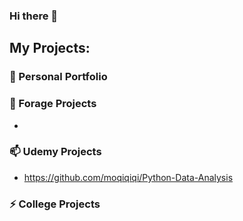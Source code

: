 ### Hi there 👋

<!--
**moqiqiqi/moqiqiqi** is a ✨ _special_ ✨ repository because its `README.md` (this file) appears on your GitHub profile.
-->
## My Projects:  

### 🔭 Personal Portfolio

### 🌱 Forage Projects 
* 

### 📫 Udemy Projects
* <https://github.com/moqiqiqi/Python-Data-Analysis>

### ⚡ College Projects

